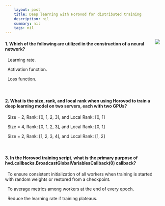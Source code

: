 ```yaml
---
    layout: post
    title: Deep learning with Horovod for distributed training 
    description: nil
    summary: nil
    tags: nil
---
```



 <a target="_blank" href="https://docs.microsoft.com/en-us/learn/modules/deep-learning-with-horovod-distributed-training/5-knowledge-check/"><i class="fas fa-external-link-alt"></i> </a>
 <img align="right" src="https://docs.microsoft.com/en-us/learn/achievements/deep-learning-with-horovod-distributed-training.svg">
####  1. Which of the following are utilized in the construction of a neural network?


<i class='far fa-square'></i> &nbsp;&nbsp;Learning rate.

<i class='fas fa-check-square' style='color: Dodgerblue;'></i> &nbsp;&nbsp;Activation function.

<i class='far fa-square'></i> &nbsp;&nbsp;Loss function.
<br />
<br />
<br />

####  2. What is the size, rank, and local rank when using Horovod to train a deep learning model on two servers, each with two GPUs?


<i class='far fa-square'></i> &nbsp;&nbsp;Size = 2, Rank: [0, 1, 2, 3], and Local Rank: [0, 1]

<i class='fas fa-check-square' style='color: Dodgerblue;'></i> &nbsp;&nbsp;Size = 4, Rank: [0, 1, 2, 3], and Local Rank: [0, 1]

<i class='far fa-square'></i> &nbsp;&nbsp;Size = 2, Rank: [1, 2, 3, 4], and Local Rank: [1, 2]
<br />
<br />
<br />

####  3. In the Horovod training script, what is the primary purpose of hvd.callbacks.BroadcastGlobalVariablesCallback(0) callback?


<i class='fas fa-check-square' style='color: Dodgerblue;'></i> &nbsp;&nbsp;To ensure consistent initialization of all workers when training is started with random weights or restored from a checkpoint.

<i class='far fa-square'></i> &nbsp;&nbsp;To average metrics among workers at the end of every epoch.

<i class='far fa-square'></i> &nbsp;&nbsp;Reduce the learning rate if training plateaus.
<br />
<br />
<br />
